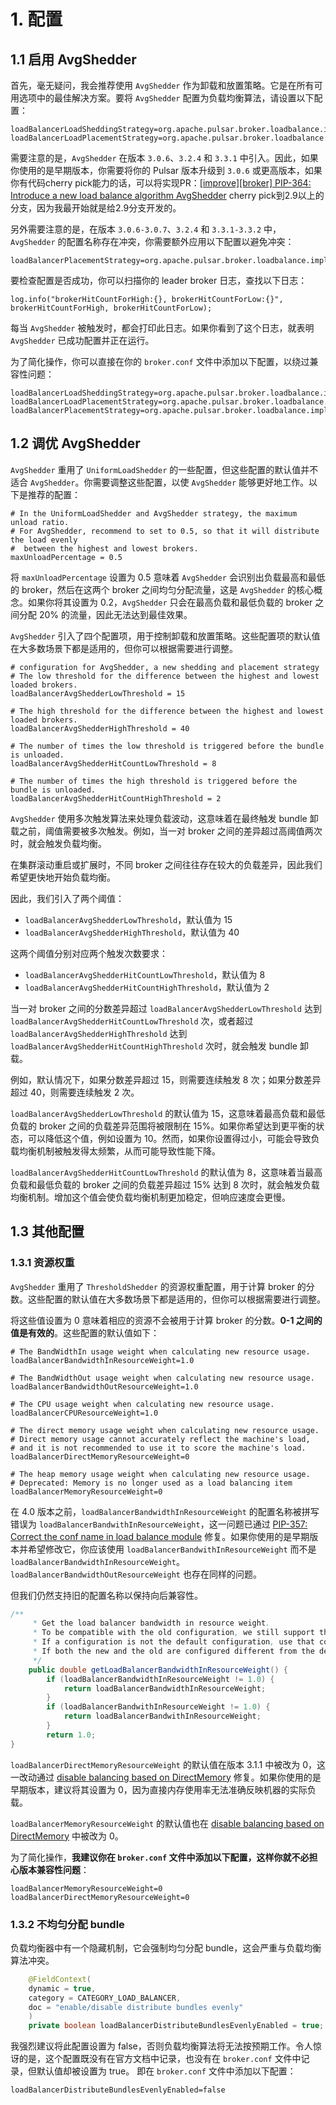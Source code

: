 # 1. 配置

## 1.1 启用 AvgShedder

首先，毫无疑问，我会推荐使用 `AvgShedder` 作为卸载和放置策略。它是在所有可用选项中的最佳解决方案。要将 `AvgShedder` 配置为负载均衡算法，请设置以下配置：

```
loadBalancerLoadSheddingStrategy=org.apache.pulsar.broker.loadbalance.impl.AvgShedder
loadBalancerLoadPlacementStrategy=org.apache.pulsar.broker.loadbalance.impl.AvgShedder
```

需要注意的是，`AvgShedder` 在版本 `3.0.6`、`3.2.4` 和 `3.3.1` 中引入。因此，如果你使用的是早期版本，你需要将你的 Pulsar 版本升级到 `3.0.6` 或更高版本，如果你有代码cherry pick能力的话，可以将实现PR：[[improve][broker] PIP-364: Introduce a new load balance algorithm AvgShedder](https://github.com/apache/pulsar/pull/22949) cherry pick到2.9以上的分支，因为我最开始就是给2.9分支开发的。

另外需要注意的是，在版本 `3.0.6-3.0.7`、`3.2.4` 和 `3.3.1-3.3.2` 中，`AvgShedder` 的配置名称存在冲突，你需要额外应用以下配置以避免冲突：

```
loadBalancerPlacementStrategy=org.apache.pulsar.broker.loadbalance.impl.AvgShedder
```

要检查配置是否成功，你可以扫描你的 leader broker 日志，查找以下日志：

```
log.info("brokerHitCountForHigh:{}, brokerHitCountForLow:{}", brokerHitCountForHigh, brokerHitCountForLow);
```

每当 `AvgShedder` 被触发时，都会打印此日志。如果你看到了这个日志，就表明 `AvgShedder` 已成功配置并正在运行。

为了简化操作，你可以直接在你的 `broker.conf` 文件中添加以下配置，以绕过兼容性问题：

```
loadBalancerLoadSheddingStrategy=org.apache.pulsar.broker.loadbalance.impl.AvgShedder
loadBalancerLoadPlacementStrategy=org.apache.pulsar.broker.loadbalance.impl.AvgShedder
loadBalancerPlacementStrategy=org.apache.pulsar.broker.loadbalance.impl.AvgShedder
```

## 1.2 调优 AvgShedder

`AvgShedder` 重用了 `UniformLoadShedder` 的一些配置，但这些配置的默认值并不适合 `AvgShedder`。你需要调整这些配置，以使 `AvgShedder` 能够更好地工作。以下是推荐的配置：

```
# In the UniformLoadShedder and AvgShedder strategy, the maximum unload ratio.
# For AvgShedder, recommend to set to 0.5, so that it will distribute the load evenly
#  between the highest and lowest brokers.
maxUnloadPercentage = 0.5
```

将 `maxUnloadPercentage` 设置为 0.5 意味着 `AvgShedder` 会识别出负载最高和最低的 broker，然后在这两个 broker 之间均匀分配流量，这是 `AvgShedder` 的核心概念。如果你将其设置为 0.2，`AvgShedder` 只会在最高负载和最低负载的 broker 之间分配 20% 的流量，因此无法达到最佳效果。

`AvgShedder` 引入了四个配置项，用于控制卸载和放置策略。这些配置项的默认值在大多数场景下都是适用的，但你可以根据需要进行调整。

```
# configuration for AvgShedder, a new shedding and placement strategy
# The low threshold for the difference between the highest and lowest loaded brokers.
loadBalancerAvgShedderLowThreshold = 15

# The high threshold for the difference between the highest and lowest loaded brokers.
loadBalancerAvgShedderHighThreshold = 40

# The number of times the low threshold is triggered before the bundle is unloaded.
loadBalancerAvgShedderHitCountLowThreshold = 8

# The number of times the high threshold is triggered before the bundle is unloaded.
loadBalancerAvgShedderHitCountHighThreshold = 2
```

`AvgShedder` 使用多次触发算法来处理负载波动，这意味着在最终触发 bundle 卸载之前，阈值需要被多次触发。例如，当一对 broker 之间的差异超过高阈值两次时，就会触发负载均衡。

在集群滚动重启或扩展时，不同 broker 之间往往存在较大的负载差异，因此我们希望更快地开始负载均衡。

因此，我们引入了两个阈值：

* `loadBalancerAvgShedderLowThreshold`，默认值为 15
* `loadBalancerAvgShedderHighThreshold`，默认值为 40

这两个阈值分别对应两个触发次数要求：

* `loadBalancerAvgShedderHitCountLowThreshold`，默认值为 8
* `loadBalancerAvgShedderHitCountHighThreshold`，默认值为 2

当一对 broker 之间的分数差异超过 `loadBalancerAvgShedderLowThreshold` 达到 `loadBalancerAvgShedderHitCountLowThreshold` 次，或者超过 `loadBalancerAvgShedderHighThreshold` 达到 `loadBalancerAvgShedderHitCountHighThreshold` 次时，就会触发 bundle 卸载。

例如，默认情况下，如果分数差异超过 15，则需要连续触发 8 次；如果分数差异超过 40，则需要连续触发 2 次。

`loadBalancerAvgShedderLowThreshold` 的默认值为 15，这意味着最高负载和最低负载的 broker 之间的负载差异范围将被限制在 15%。如果你希望达到更平衡的状态，可以降低这个值，例如设置为 10。然而，如果你设置得过小，可能会导致负载均衡机制被触发得太频繁，从而可能导致性能下降。

`loadBalancerAvgShedderHitCountLowThreshold` 的默认值为 8，这意味着当最高负载和最低负载的 broker 之间的负载差异超过 15% 达到 8 次时，就会触发负载均衡机制。增加这个值会使负载均衡机制更加稳定，但响应速度会更慢。

## 1.3 其他配置

### 1.3.1 资源权重

`AvgShedder` 重用了 `ThresholdShedder` 的资源权重配置，用于计算 broker 的分数。这些配置的默认值在大多数场景下都是适用的，但你可以根据需要进行调整。

将这些值设置为 0 意味着相应的资源不会被用于计算 broker 的分数。**0-1 之间的值是有效的**。这些配置的默认值如下：

```
# The BandWidthIn usage weight when calculating new resource usage.
loadBalancerBandwidthInResourceWeight=1.0

# The BandWidthOut usage weight when calculating new resource usage.
loadBalancerBandwidthOutResourceWeight=1.0

# The CPU usage weight when calculating new resource usage.
loadBalancerCPUResourceWeight=1.0

# The direct memory usage weight when calculating new resource usage.
# Direct memory usage cannot accurately reflect the machine's load,
# and it is not recommended to use it to score the machine's load.
loadBalancerDirectMemoryResourceWeight=0

# The heap memory usage weight when calculating new resource usage.
# Deprecated: Memory is no longer used as a load balancing item
loadBalancerMemoryResourceWeight=0
```

在 4.0 版本之前，`loadBalancerBandwidthInResourceWeight` 的配置名称被拼写错误为 `loadBalancerBandwithInResourceWeight`，这一问题已通过 [PIP-357: Correct the conf name in load balance module](https://github.com/apache/pulsar/pull/22824) 修复。如果你使用的是早期版本并希望修改它，你应该使用 `loadBalancerBandwithInResourceWeight` 而不是 `loadBalancerBandwidthInResourceWeight`。`loadBalancerBandwidthOutResourceWeight` 也存在同样的问题。

但我们仍然支持旧的配置名称以保持向后兼容性。

```java
/**
     * Get the load balancer bandwidth in resource weight.
     * To be compatible with the old configuration, we still support the old configuration.
     * If a configuration is not the default configuration, use that configuration.
     * If both the new and the old are configured different from the default value, use the new one.
     */
    public double getLoadBalancerBandwidthInResourceWeight() {
        if (loadBalancerBandwidthInResourceWeight != 1.0) {
            return loadBalancerBandwidthInResourceWeight;
        }
        if (loadBalancerBandwithInResourceWeight != 1.0) {
            return loadBalancerBandwithInResourceWeight;
        }
        return 1.0;
}
```

`loadBalancerDirectMemoryResourceWeight` 的默认值在版本 3.1.1 中被改为 0，这一改动通过 [disable balancing based on DirectMemory](https://github.com/apache/pulsar/pull/21168) 修复。如果你使用的是早期版本，建议将其设置为 0，因为直接内存使用率无法准确反映机器的实际负载。

`loadBalancerMemoryResourceWeight` 的默认值也在 [disable balancing based on DirectMemory](https://github.com/apache/pulsar/pull/21168) 中被改为 0。

为了简化操作，**我建议你在 `broker.conf` 文件中添加以下配置，这样你就不必担心版本兼容性问题**：

```
loadBalancerMemoryResourceWeight=0
loadBalancerDirectMemoryResourceWeight=0
```

### 1.3.2 不均匀分配 bundle

负载均衡器中有一个隐藏机制，它会强制均匀分配 bundle，这会严重与负载均衡算法冲突。

```java
    @FieldContext(
    dynamic = true,
    category = CATEGORY_LOAD_BALANCER,
    doc = "enable/disable distribute bundles evenly"
    )
    private boolean loadBalancerDistributeBundlesEvenlyEnabled = true;
```

我强烈建议将此配置设置为 false，否则负载均衡算法将无法按预期工作。令人惊讶的是，这个配置既没有在官方文档中记录，也没有在 `broker.conf` 文件中记录，但默认值却被设置为 true。
即在 `broker.conf` 文件中添加以下配置：

```
loadBalancerDistributeBundlesEvenlyEnabled=false
```